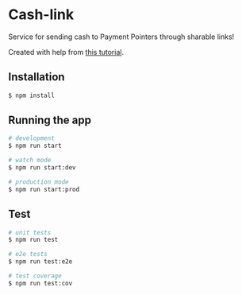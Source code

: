 # Cash-link

Service for sending cash to Payment Pointers through sharable links!

Created with help from [this tutorial](https://medium.com/swlh/create-an-api-rest-with-nestjs-1954723e8234).

## Installation

```bash
$ npm install
```

## Running the app

```bash
# development
$ npm run start

# watch mode
$ npm run start:dev

# production mode
$ npm run start:prod
```

## Test

```bash
# unit tests
$ npm run test

# e2e tests
$ npm run test:e2e

# test coverage
$ npm run test:cov
```
